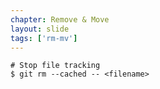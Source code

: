 ```yaml
---
chapter: Remove & Move
layout: slide
tags: ['rm-mv']
---
```


	# Stop file tracking
	$ git rm --cached -- <filename>
